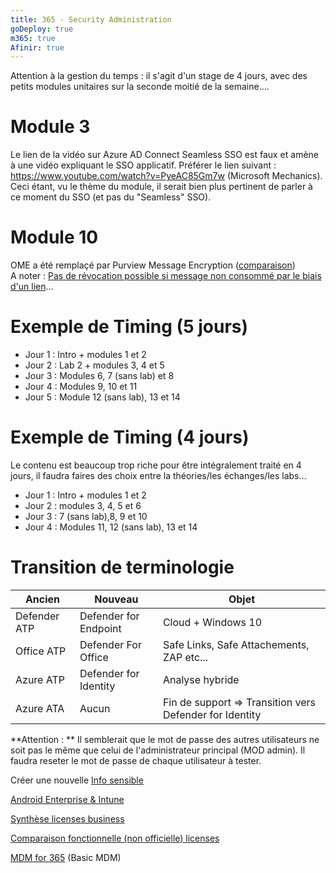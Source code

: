 ```yaml
---
title: 365 - Security Administration
goDeploy: true
m365: true
Afinir: true
---
```

Attention à la gestion du temps : il s'agit d'un stage de 4 jours, avec des petits modules unitaires sur la seconde moitié de la semaine....
# Module 3
Le lien de la vidéo sur Azure AD Connect Seamless SSO est faux et amène à une vidéo expliquant le SSO applicatif. Préférer le lien suivant : https://www.youtube.com/watch?v=PyeAC85Gm7w (Microsoft Mechanics).  
Ceci étant, vu le thème du module, il serait bien plus pertinent de parler à ce moment du SSO (et pas du "Seamless" SSO).
# Module 10
OME a été remplaçé par Purview Message Encryption ([comparaison](https://docs.microsoft.com/en-us/microsoft-365/compliance/ome-version-comparison?view=o365-worldwide#side-by-side-comparison-of-message-encryption-features-and-capabilities))  
A noter : [Pas de révocation possible si message non consommé par le biais d'un lien](https://docs.microsoft.com/en-us/microsoft-365/compliance/revoke-ome-encrypted-mail?view=o365-worldwide#encrypted-emails-that-you-can-revoke)...  
# Exemple de Timing (5 jours)
- Jour 1 : Intro + modules 1 et 2
- Jour 2 : Lab 2 + modules 3, 4 et 5
- Jour 3 : Modules 6, 7 (sans lab) et 8
- Jour 4 : Modules 9, 10 et 11
- Jour 5 : Module 12 (sans lab), 13 et 14  

# Exemple de Timing (4 jours)
  Le contenu est beaucoup trop riche pour être intégralement traité en 4 jours, il faudra faires des choix entre la théories/les échanges/les labs...
- Jour 1 : Intro + modules 1 et 2
- Jour 2 : modules 3, 4, 5 et 6
- Jour 3 : 7 (sans lab),8, 9 et 10
- Jour 4 : Modules 11, 12 (sans lab), 13 et 14  

# Transition de terminologie
|Ancien|Nouveau|Objet|
|--|--|--|
|Defender ATP|Defender for Endpoint|Cloud + Windows 10|
|Office ATP|Defender For Office|Safe Links, Safe Attachements, ZAP etc...|
|Azure ATP|Defender for Identity|Analyse hybride|
|Azure ATA|Aucun|Fin de support => Transition vers Defender for Identity|

**Attention : ** Il semblerait que le mot de passe des autres utilisateurs ne soit pas le même que celui de l'administrateur principal (MOD admin). Il faudra reseter le mot de passe de chaque utilisateur à tester.
 
Créer une nouvelle [Info sensible](https://docs.microsoft.com/en-us/microsoft-365/compliance/create-a-custom-sensitive-information-type?view=o365-worldwide#create-a-custom-sensitive-information-type)  
  
[Android Enterprise & Intune](https://docs.microsoft.com/en-us/mem/intune/enrollment/android-dedicated-devices-fully-managed-enroll)
  
[Synthèse licenses business](https://query.prod.cms.rt.microsoft.com/cms/api/am/binary/RE4VuQA)
  
[Comparaison fonctionnelle (non officielle) licenses](https://m365maps.com/matrix.htm#000000000000000000000)
  
[MDM for 365](https://docs.microsoft.com/en-us/microsoft-365/admin/basic-mobility-security/set-up?redirectSourcePath=%252fen-us%252farticle%252fManage-mobile-devices-in-Office-365-dd892318-bc44-4eb1-af00-9db5430be3cd&view=o365-worldwide) (Basic MDM)
